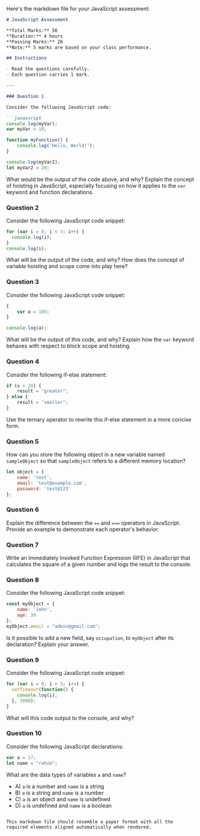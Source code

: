 Here's the markdown file for your JavaScript assessment:

```markdown
# JavaScript Assessment

**Total Marks:** 50  
**Duration:** 4 hours  
**Passing Marks:** 20  
**Note:** 5 marks are based on your class performance.

## Instructions

- Read the questions carefully.
- Each question carries 1 mark.

---

### Question 1

Consider the following JavaScript code:

```javascript
console.log(myVar);
var myVar = 10;

function myFunction() {
    console.log('Hello, World!');
}

console.log(myVar2);
let myVar2 = 20;
```

What would be the output of the code above, and why? Explain the concept of hoisting in JavaScript, especially focusing on how it applies to the `var` keyword and function declarations.

### Question 2

Consider the following JavaScript code snippet:

```javascript
for (var i = 0; i < 3; i++) {
  console.log(i);
}
console.log(i);
```

What will be the output of the code, and why? How does the concept of variable hoisting and scope come into play here?

### Question 3

Consider the following JavaScript code snippet:

```javascript
{
    var a = 100;
}

console.log(a);
```

What will be the output of this code, and why? Explain how the `var` keyword behaves with respect to block scope and hoisting.

### Question 4

Consider the following if-else statement:

```javascript
if (x > 10) {
    result = "greater";
} else {
    result = "smaller";
}
```

Use the ternary operator to rewrite this if-else statement in a more concise form.

### Question 5

How can you store the following object in a new variable named `sampleObject` so that `sampleObject` refers to a different memory location?

```javascript
let object = {
    name: 'test',
    email: 'test@example.com',
    password: 'test@123'
};
```

### Question 6

Explain the difference between the `==` and `===` operators in JavaScript. Provide an example to demonstrate each operator's behavior.

### Question 7

Write an Immediately Invoked Function Expression (IIFE) in JavaScript that calculates the square of a given number and logs the result to the console.

### Question 8

Consider the following JavaScript code snippet:

```javascript
const myObject = {
    name: 'John',
    age: 30
};
myObject.email = "admin@gmail.com";
```

Is it possible to add a new field, say `occupation`, to `myObject` after its declaration? Explain your answer.

### Question 9

Consider the following JavaScript code snippet:

```javascript
for (var i = 0; i < 3; i++) {
  setTimeout(function() {
    console.log(i);
  }, 1000);
}
```

What will this code output to the console, and why?

### Question 10

Consider the following JavaScript declarations:

```javascript
var a = 17;
let name = "rahim";
```

What are the data types of variables `a` and `name`?

- A) `a` is a number and `name` is a string
- B) `a` is a string and `name` is a number
- C) `a` is an object and `name` is undefined
- D) `a` is undefined and `name` is a boolean
```

This markdown file should resemble a paper format with all the required elements aligned automatically when rendered.